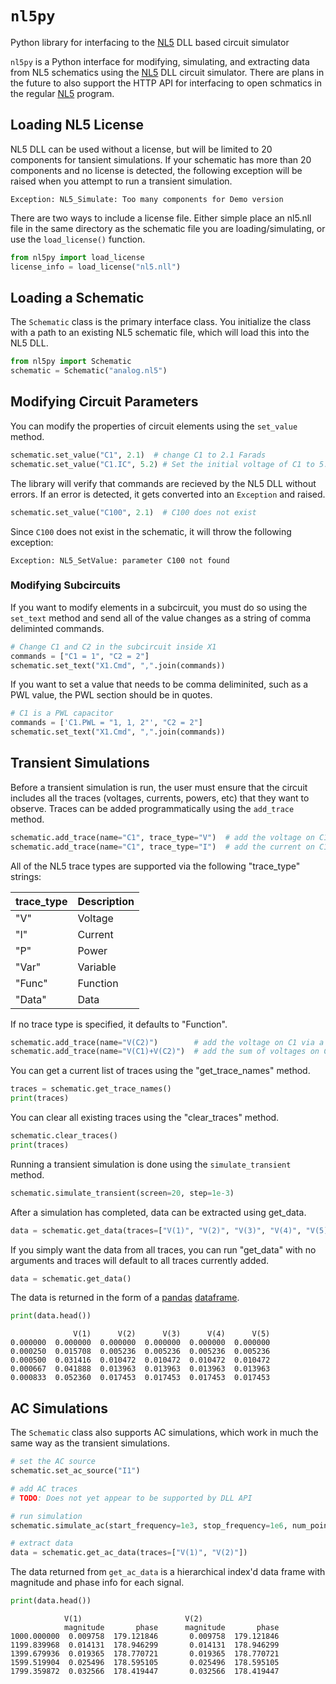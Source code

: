 # `nl5py`

Python library for interfacing to the [NL5](https://sidelinesoft.com/nl5/) DLL based circuit simulator

`nl5py` is a Python interface for modifying, simulating, and extracting data from NL5 schematics using the [NL5](https://sidelinesoft.com/nl5/) DLL circuit simulator.  There are plans in the future to also support the HTTP API for interfacing to open schmatics in the regular [NL5](https://sidelinesoft.com/nl5/) program.

## Loading NL5 License
NL5 DLL can be used without a license, but will be limited to 20 components for tansient simulations.  If your schematic has more than 20 components and no license is detected, the following exception will be raised when you attempt to run a transient simulation.

```
Exception: NL5_Simulate: Too many components for Demo version
```

There are two ways to include a license file.  Either simple place an nl5.nll file in the same directory as the schematic file you are loading/simulating, or use the `load_license()` function.

```python
from nl5py import load_license
license_info = load_license("nl5.nll")
```

## Loading a Schematic
The `Schematic` class is the primary interface class.  You initialize the class with a path to an existing NL5 schematic file, which will load this into the NL5 DLL.

```python
from nl5py import Schematic
schematic = Schematic("analog.nl5")
```

## Modifying Circuit Parameters
You can modify the properties of circuit elements using the `set_value` method.

```python
schematic.set_value("C1", 2.1)  # change C1 to 2.1 Farads
schematic.set_value("C1.IC", 5.2) # Set the initial voltage of C1 to 5.2V
```

The library will verify that commands are recieved by the NL5 DLL without errors.  If an error is detected, it gets converted into an `Exception` and raised.

```python
schematic.set_value("C100", 2.1)  # C100 does not exist
```

Since `C100` does not exist in the schematic, it will throw the following exception:

```
Exception: NL5_SetValue: parameter C100 not found
```
### Modifying Subcircuits

If you want to modify elements in a subcircuit, you must do so using the `set_text` method and send all of the value changes as a string of comma deliminted commands.

```python
# Change C1 and C2 in the subcircuit inside X1
commands = ["C1 = 1", "C2 = 2"]
schematic.set_text("X1.Cmd", ",".join(commands))
```

If you want to set a value that needs to be comma deliminited, such as a PWL value, the PWL section should be in quotes.

```python
# C1 is a PWL capacitor
commands = ['C1.PWL = "1, 1, 2"', "C2 = 2"]
schematic.set_text("X1.Cmd", ",".join(commands))
```

## Transient Simulations

Before a transient simulation is run, the user must ensure that the circuit includes all the traces (voltages, currents, powers, etc) that they want to observe.  Traces can be added programmatically using the `add_trace` method.

```python
schematic.add_trace(name="C1", trace_type="V")  # add the voltage on C1
schematic.add_trace(name="C1", trace_type="I")  # add the current on C1
```

All of the NL5 trace types are supported via the following "trace_type" strings:

| trace_type | Description |
| ---------- | ----------- |
| "V"        | Voltage     |
| "I"        | Current     |
| "P"        | Power       |
| "Var"      | Variable    |
| "Func"     | Function    |
| "Data"     | Data        |

If no trace type is specified, it defaults to "Function".

```python
schematic.add_trace(name="V(C2)")  		 # add the voltage on C1 via a function trace
schematic.add_trace(name="V(C1)+V(C2)")  # add the sum of voltages on C1 and C2 via a function trace
```

You can get a current list of traces using the "get_trace_names" method.

```python
traces = schematic.get_trace_names()
print(traces)
```

You can clear all existing traces using the "clear_traces" method.

```python
schematic.clear_traces()
print(traces)
```

Running a transient simulation is done using the `simulate_transient` method.

```python
schematic.simulate_transient(screen=20, step=1e-3)
```

After a simulation has completed, data can be extracted using get_data.

```python
data = schematic.get_data(traces=["V(1)", "V(2)", "V(3)", "V(4)", "V(5)"])
```

If you simply want the data from all traces, you can run "get_data" with no arguments and traces will default to all traces currently added.

```python
data = schematic.get_data()
```

The data is returned in the form of a [pandas](https://pandas.pydata.org/) [dataframe](https://pandas.pydata.org/docs/reference/api/pandas.DataFrame.html).

```python
print(data.head())
```
```
              V(1)      V(2)      V(3)      V(4)      V(5)
0.000000  0.000000  0.000000  0.000000  0.000000  0.000000
0.000250  0.015708  0.005236  0.005236  0.005236  0.005236
0.000500  0.031416  0.010472  0.010472  0.010472  0.010472
0.000667  0.041888  0.013963  0.013963  0.013963  0.013963
0.000833  0.052360  0.017453  0.017453  0.017453  0.017453
```

## AC Simulations

The `Schematic` class also supports AC simulations, which work in much the same way as the transient simulations.

```python
# set the AC source
schematic.set_ac_source("I1")

# add AC traces
# TODO: Does not yet appear to be supported by DLL API

# run simulation
schematic.simulate_ac(start_frequency=1e3, stop_frequency=1e6, num_points=5000)

# extract data
data = schematic.get_ac_data(traces=["V(1)", "V(2)"])
```

The data returned from `get_ac_data` is a hierarchical index'd data frame with magnitude and phase info for each signal.

```python
print(data.head())
```

```
            V(1)                       V(2)                               
            magnitude       phase      magnitude       phase
1000.000000  0.009758  179.121846       0.009758  179.121846
1199.839968  0.014131  178.946299       0.014131  178.946299
1399.679936  0.019365  178.770721       0.019365  178.770721
1599.519904  0.025496  178.595105       0.025496  178.595105
1799.359872  0.032566  178.419447       0.032566  178.419447
```